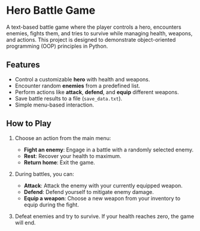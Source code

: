 # Hero Battle Game

A text-based battle game where the player controls a hero, encounters enemies, fights them, and tries to survive while managing health, weapons, and actions. This project is designed to demonstrate object-oriented programming (OOP) principles in Python.

## Features

- Control a customizable **hero** with health and weapons.
- Encounter random **enemies** from a predefined list.
- Perform actions like **attack**, **defend**, and **equip** different weapons.
- Save battle results to a file (`save_data.txt`).
- Simple menu-based interaction.

## How to Play

1. Choose an action from the main menu:
   - **Fight an enemy**: Engage in a battle with a randomly selected enemy.
   - **Rest**: Recover your health to maximum.
   - **Return home**: Exit the game.

2. During battles, you can:
   - **Attack**: Attack the enemy with your currently equipped weapon.
   - **Defend**: Defend yourself to mitigate enemy damage.
   - **Equip a weapon**: Choose a new weapon from your inventory to equip during the fight.

3. Defeat enemies and try to survive. If your health reaches zero, the game will end.

